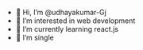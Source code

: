 - 👋 Hi, I’m @udhayakumar-Gj
- 👀 I’m interested in web development
- 🌱 I’m currently learning react.js
- 💞️ I’m single


<!---
udhayakumar-Gj/udhayakumar-Gj is a ✨ special ✨ repository because its `README.md` (this file) appears on your GitHub profile.
You can click the Preview link to take a look at your changes.
--->
